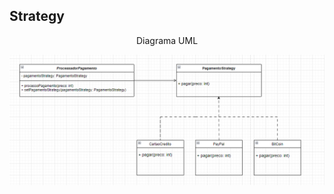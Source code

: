 <h2> Strategy </h2>
<div align="center"> 
    <p> Diagrama UML </p>
    <img src="DiagramaClasses/strategy.png">
</div>